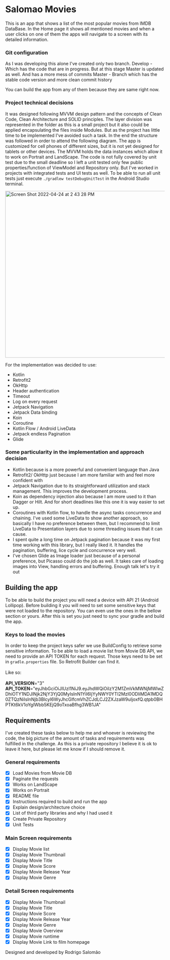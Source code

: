 # Salomao Movies

This is an app that shows a list of the most popular movies from IMDB DataBase.
In the Home page it shows all mentioned movies and when a user clicks on one of them the apps will navigate to a screen with its detailed information. 

### Git configuration ##
As I was developing this alone I've created only two branch.
Develop - Which has the code that are in progress. But at this stage Master is updated as well. And has a more mess of commits
Master - Branch which has the stable code version and more clean commit history

You can build the app from any of them because they are same right now.

### Project technical decisions ###
It was designed following MVVM design pattern and the concepts of Clean Code, Clean Architecture and SOLID principles.
The layer division was represented in the folder as this is a small project but it also could be applied encapsulating the files inside Modules. But as the project has little time to be implemented I've avoided such a task. In the end the structure was followed in order to attend the following diagram.
The app is customized for cell phones of different sizes, but it is not yet designed for tablets or other devices. The MVVM holds the data instances which allow it to work on Portrait and LandScape.
The code is not fully covered by unit test due to the small deadline so I left a unit tested only few public properties/function of ViewModel and Repository only. But I've worked in projects with integrated tests and UI tests as well.
To be able to run all unit tests just execute `./gradlew testDebugUnitTest` in the Android Studio terminal.

<img width="527" alt="Screen Shot 2022-04-24 at 2 43 28 PM" src="https://user-images.githubusercontent.com/12714219/164989386-21664bce-6c83-40cd-893a-39a073880d2c.png">

For the implementation was decided to use:
- Kotlin
- Retrofit2
- OkHttp
- Header authentication
- Timeout
- Log on every request
- Jetpack Navigation
- Jetpack Data binding
- Koin
- Coroutine
- Kotlin Flow / Android LiveData
- Jetpack endless Pagination
- Glide

### Some particularity in the implementation and approach decision ###
* Kotlin because is a more powerful and convenient language than Java
* Retrofit2/ OkHttp just because I am more familiar with and feel more confident with
* Jetpack Navigation due to its straightforward utilization and stack management. This improves the development process.
* Koin as dependency injection also because I am more used to it than Dagger or Hilt. And for short deadlines like this one it is way easier to set up.
* Coroutines with Kotlin flow, to handle the async tasks concurrence and chaining. I've used some LiveData to show another approach, so basically I have no preference between them, but I recommend to limit LiveData to Presentation layers due to some threading issues that it can cause.
* I spent quite a long time on Jetpack pagination because it was my first time working with this library, but I really liked it. It handles the pagination, buffering, lice cycle and concurrence very well.
* I've chosen Glide as Image loader just because of a personal preference, but Picasso could do the job as well. It takes care of loading images into View, handling errors and buffering.
Enough talk let's try it out

## Building the app ##

To be able to build the project you will need a device with API 21 (Android Lollipop). Before building it you will need to set some sensitive keys that were not loaded to the repository. You can even use the ones in the bellow section or yours.
After this is set you just need to sync your gradle and build the app.

### Keys to load the movies ###
In order to keep the project keys safer we use BuildConfig to retrieve some sensitive information.
To be able to load a movie list from Movie DB API, we need to provide an API TOKEN for each request. Those keys need to be set in `gradle.properties` file. So Retrofit Builder can find it.<br><br>
Like so:<br><br>
**API_VERSION**="3"<br>
**API_TOKEN**="eyJhbGciOiJIUzI1NiJ9.eyJhdWQiOiIzY2M1ZmVkMWNjMWIwZDhiOTY1NDJlNjk2NjY3YjQ0MyIsInN1YiI6IjYyNWY0YTI2MzI0ODliMDA1MDQ0ZTQzNiIsInNjb3BlcyI6WyJhcGlfcmVhZCJdLCJ2ZXJzaW9uIjoxfQ.qtpb0BHPTKt6kV1oYglWbb5KEjQ9oTxoaBfhg3WB1JA"<br>

## Requirements ##
I've created these tasks below to help me and whoever is reviewing the code, the big picture of the amount of tasks and requirements was fulfilled in the challenge. As this is a private repository I believe it is ok to leave it here, but please let me know if I should remove it.

### General requirements ###
* [x] Load Movies from Movie DB
* [x] Paginate the requests
* [x] Works on LandScape
* [x] Works on Portrait
* [x] README file
* [x] Instructions required to build and run the app
* [x] Explain design/architecture choice
* [x] List of third party libraries and why I had used it
* [x] Create Private Repository
* [x] Unit Tests

### Main Screen requirements ###
* [x] Display Movie list
* [x] Display Movie Thumbnail
* [x] Display Movie Title
* [x] Display Movie Score
* [x] Display Movie Release Year
* [x] Display Movie Genre

### Detail Screen requirements ###
* [x] Display Movie Thumbnail
* [x] Display Movie Title
* [x] Display Movie Score
* [x] Display Movie Release Year
* [x] Display Movie Genre
* [x] Display Movie Overview
* [x] Display Movie runtime
* [x] Display Movie Link to film homepage

Designed and developed by Rodrigo Salomão
